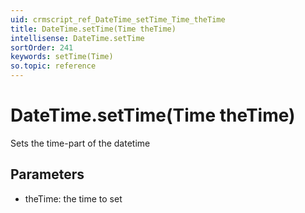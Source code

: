```yaml
---
uid: crmscript_ref_DateTime_setTime_Time_theTime
title: DateTime.setTime(Time theTime)
intellisense: DateTime.setTime
sortOrder: 241
keywords: setTime(Time)
so.topic: reference
---
```


# DateTime.setTime(Time theTime)

Sets the time-part of the datetime

## Parameters

 - theTime: the time to set

